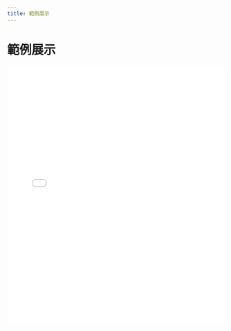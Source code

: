 ```yaml
---
title: 範例展示
---
```


# 範例展示

<div class="embed-wrap">
  <iframe
    id="demoFrame"
    src="../sites/index.html?kmzbase=../example/&kmz=example.kmz"
    width="100%" height="600px"
    style="border:none;"
    sandbox="allow-scripts allow-same-origin allow-downloads allow-popups allow-popups-to-escape-sandbox"
  ></iframe>
</div>

<style>
.bd-sidebar-secondary { display: none !important; }
.bd-content, .bd-article-container, .tex2jax_ignore.mathjax_ignore {
  max-width: 100% !important; width: 100% !important;
}
.embed-wrap { width: 100%; }
</style>

